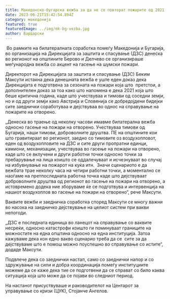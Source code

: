 ```yaml
---
title: Македонско-бугарска вежба за да не се повторат пожарите од 2021 година
date: 2023-06-21T15:42:54.894Z
category: македонија
featured: true
featuredImage: ../img/mk-bg-vezba.jpg
author: Вардарски
---
```

<!--StartFragment-->

 Во рамките на билатералната соработка помеѓу Македонија и Бугарија, во организација на Дирекцијата за заштита и спасување (ДЗС) денеска во регионот на општините Берово и Делчево се организираше меѓународна вежба со акцент на гасење на шумски пожари.



<!--EndFragment--><!--StartFragment-->

Директорот на Дирекцијата за заштита и спасување (ДЗС) Беким Максути истакна дека денешната вежба е уште еден доказ дека Дирекцијата е подготвена за сезоната на пожари која што  претстои, а дополнителен доказ за тоа како што напомена е дека 2021 која што беше критична година, каде што учествуваа и тимови од соседни земји, но и од други земји како Австрија и Словенија се добредојдени бидејки сите заеднички соработуваа и дејствуваа во однос на справување на пожарите на отворено.

„Денеска во траење од неколку часови имавме билатерална вежба односно гасење на пожари на отворено. Учествуваа тимови од Бугарија, наши тимови, доброволните друштва. ПЕ на општините кои што гравитираат во регионот, заедно со тимовите оз воздухопловот, еден од воздухопловите на ДЗС и сите други пропратни единци, камиони, механизации, учествуваа во гасење на пожари на отворено, каде што се вклучени и други работни точки односно точки за пребарување на лица коишто се оддалечуваат и исчезнуваат во случај на избувнување на пожарот на куќа итн.  Значи сценариото е да вежбата трае неколку часа на четири работни точки, а моментално се наоѓаме на претпоследната работна точка каде што дејствуваат доброволните друштва од регионот во гасење на пожари на отворено, а истовремено додека ние зборуваме ќе се подготвува и интервенција на нашиот воздухоплов во гасење на пожари на отворено“, рече Максути.

Ваквите вежби и заедничка соработка според Максути се многу важни во насока на заедничко дејствување на целиот систем при вакви непогоди.

„ДЗС е последната единица во ланецот на справување со ваквите несреќи, односно катастрофи коишто ги поминуваат границите на можностите на една општина односно на една институција. Затоа кажуваме дека кон едно вакво сценарио треба да се  сите за да дејствуваме што е помош можно поуспешно во справување со истите“, додаде Максути.

Подвлече дека со заеднички настап, само со заеднички напор и со здружување на сили и добра координација помеѓу институциите можеме да се каже дека тие се подготвени да се справат со било каква ситуација која што може да се појави во следниот период.

На настанот присуствуваше и раководителот на Центарот за управување со кризи (ЦУК), Стојанче Ангелов.

<!--EndFragment-->